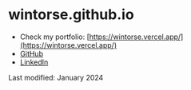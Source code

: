 # wintorse.github.io
- Check my portfolio: [https://wintorse.vercel.app/](https://wintorse.vercel.app/)
- [GitHub](https://github.com/wintorse/)
- [LinkedIn](https://www.linkedin.com/in/toma-ishii/)

Last modified: January 2024
